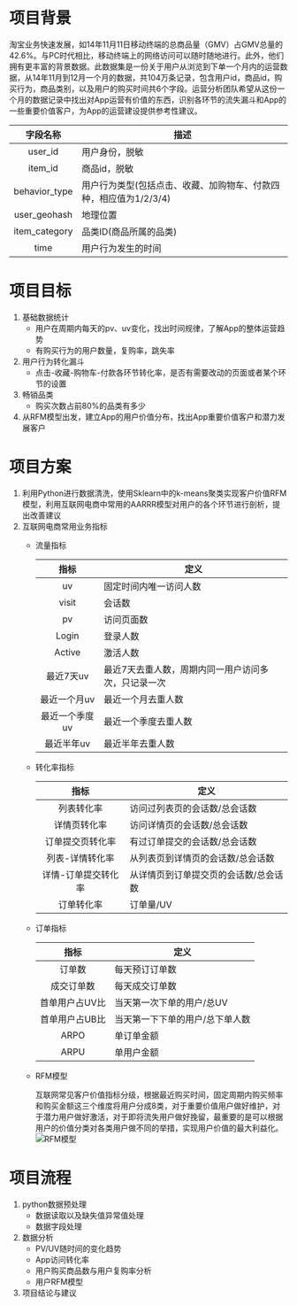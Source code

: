 # 项目背景
淘宝业务快速发展，如14年11月11日移动终端的总商品量（GMV）占GMV总量的42.6%。与PC时代相比，移动终端上的网络访问可以随时随地进行。此外，他们拥有更丰富的背景数据。此数据集是一份关于用户从浏览到下单一个月内的运营数据，从14年11月到12月一个月的数据，共104万条记录，包含用户id，商品id，购买行为，商品类别，以及用户的购买时间共6个字段。运营分析团队希望从这份一个月的数据记录中找出对App运营有价值的东西，识别各环节的流失漏斗和App的一些重要价值客户，为App的运营建设提供参考性建议。

|字段名称|描述|
|:--:|--|
|user_id|用户身份，脱敏|
|item_id|商品id，脱敏|
|behavior_type|用户行为类型(包括点击、收藏、加购物车、付款四种，相应值为1/2/3/4)|
|user_geohash|地理位置|
|item_category|品类ID(商品所属的品类)|
|time|用户行为发生的时间|

# 项目目标
1. 基础数据统计  
   + 用户在周期内每天的pv、uv变化，找出时间规律，了解App的整体运营趋势
   + 有购买行为的用户数量，复购率，跳失率
2. 用户行为转化漏斗
   + 点击-收藏-购物车-付款各环节转化率，是否有需要改动的页面或者某个环节的设置
3. 畅销品类
   + 购买次数占前80%的品类有多少
4. 从RFM模型出发，建立App的用户价值分布，找出App重要价值客户和潜力发展客户
# 项目方案
1. 利用Python进行数据清洗，使用Sklearn中的k-means聚类实现客户价值RFM模型，利用互联网电商中常用的AARRR模型对用户的各个环节进行剖析，提出改善建议
2. 互联网电商常用业务指标
   + 流量指标
   
     |指标|定义|
     |:---:|--|
     |uv|固定时间内唯一访问人数|
     |visit|会话数|
     |pv|访问页面数|
     |Login|登录人数|
     |Active|激活人数|
     |最近7天uv|最近7天去重人数，周期内同一用户访问多次，只记录一次|
     |最近一个月uv|最近一个月去重人数|
     |最近一个季度uv|最近一个季度去重人数|
     |最近半年uv|最近半年去重人数|
     
   + 转化率指标
   
     |指标|定义|
     |:---:|--|
     |列表转化率|访问过列表页的会话数/总会话数|
     |详情页转化率|访问详情页的会话数/总会话数|
     |订单提交页转化率|有过订单提交的会话数/总会话数|
     |列表-详情转化率|从列表页到详情页的会话数/总会话数|
     |详情-订单提交转化率|从详情页到订单提交页的会话数/总会话数|
     |订单转化率|订单量/UV|

   + 订单指标
   
     |指标|定义|
     |:--:|--|
     |订单数|每天预订订单数|
     |成交订单数|每天成交订单数|
     |首单用户占UV比|当天第一次下单的用户/总UV|
     |首单用户占UB比|当天第一下下单的用户/总下单人数|
     |ARPO|单订单金额|
     |ARPU|单用户金额|
   + RFM模型
   
     互联网常见客户价值指标分级，根据最近购买时间，固定周期内购买频率和购买金额这三个维度将用户分成8类，对于重要价值用户做好维护，对于潜力用户做好激活，对于即将流失用户做好挽留，最重要的是可以根据用户的价值分类对各类用户做不同的举措，实现用户价值的最大利益化。
     ![RFM模型](https://camo.githubusercontent.com/b9bb3f91ce193fda6920acc1a62396b36064147d/687474703a2f2f7374617469632e7a7962756c756f2e636f6d2f6a6b38383837363539342f6f323470727970636b7030673571636a73397a68787a6e662f696d6167655f3162766b6b3432623831636d366d617331666c6d35396e6e307132302e706e67 "RFM模型")
# 项目流程
1. python数据预处理
   + 数据读取以及缺失值异常值处理
   + 数据字段处理
2. 数据分析
   + PV/UV随时间的变化趋势
   + App访问转化率
   + 用户购买商品数与用户复购率分析
   + 用户RFM模型
3. 项目结论与建议
